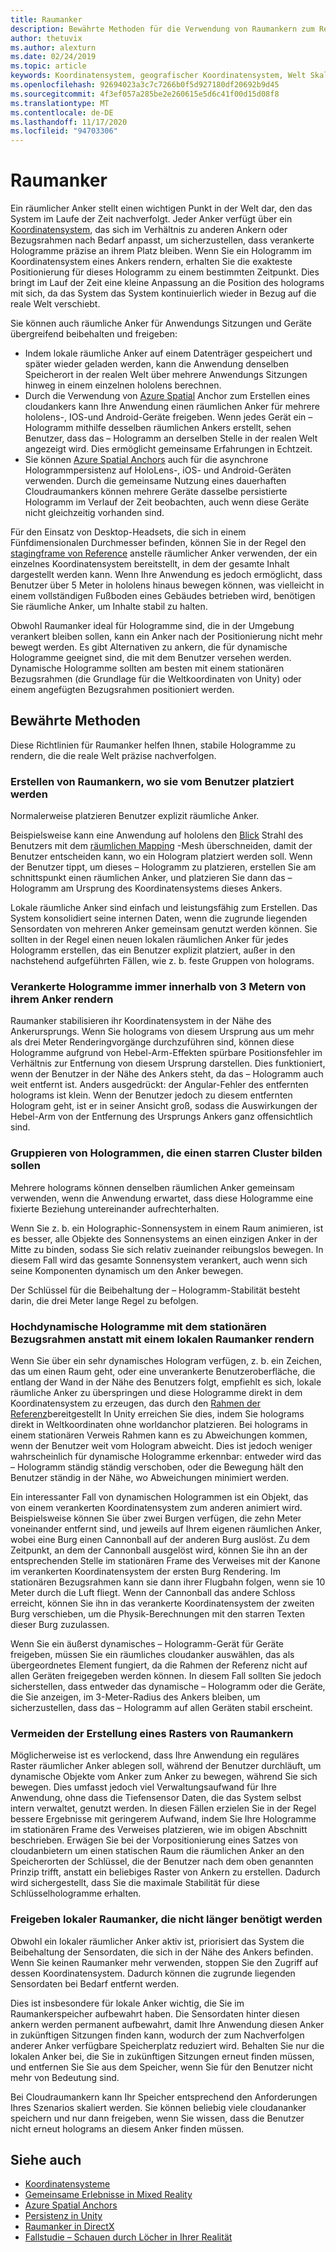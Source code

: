 ```yaml
---
title: Raumanker
description: Bewährte Methoden für die Verwendung von Raumankern zum Rendern stabiler Hologramme.
author: thetuvix
ms.author: alexturn
ms.date: 02/24/2019
ms.topic: article
keywords: Koordinatensystem, geografischer Koordinatensystem, Welt Skalierbarkeit, Welt, Skalierung, Position, Ausrichtung, Anker, räumlicher Anker, weltweit gesperrt, Welt Sperre, Persistenz, Freigabe, Mixed Reality-Headset, Windows Mixed Reality-Headset, Virtual Reality-Headset, hololens
ms.openlocfilehash: 92694023a3c7c7266b0f5d927180df20692b9d45
ms.sourcegitcommit: 4f3ef057a285be2e260615e5d6c41f00d15d08f8
ms.translationtype: MT
ms.contentlocale: de-DE
ms.lasthandoff: 11/17/2020
ms.locfileid: "94703306"
---
```

# <a name="spatial-anchors"></a>Raumanker

Ein räumlicher Anker stellt einen wichtigen Punkt in der Welt dar, den das System im Laufe der Zeit nachverfolgt. Jeder Anker verfügt über ein [Koordinatensystem](coordinate-systems.md), das sich im Verhältnis zu anderen Ankern oder Bezugsrahmen nach Bedarf anpasst, um sicherzustellen, dass verankerte Hologramme präzise an ihrem Platz bleiben.  Wenn Sie ein Hologramm im Koordinatensystem eines Ankers rendern, erhalten Sie die exakteste Positionierung für dieses Hologramm zu einem bestimmten Zeitpunkt. Dies bringt im Lauf der Zeit eine kleine Anpassung an die Position des holograms mit sich, da das System das System kontinuierlich wieder in Bezug auf die reale Welt verschiebt.

Sie können auch räumliche Anker für Anwendungs Sitzungen und Geräte übergreifend beibehalten und freigeben:
* Indem lokale räumliche Anker auf einem Datenträger gespeichert und später wieder geladen werden, kann die Anwendung denselben Speicherort in der realen Welt über mehrere Anwendungs Sitzungen hinweg in einem einzelnen hololens berechnen.
* Durch die Verwendung von <a href="https://docs.microsoft.com/azure/spatial-anchors/overview" target="_blank">Azure Spatial</a> Anchor zum Erstellen eines cloudankers kann Ihre Anwendung einen räumlichen Anker für mehrere hololens-, IOS-und Android-Geräte freigeben. Wenn jedes Gerät ein – Hologramm mithilfe desselben räumlichen Ankers erstellt, sehen Benutzer, dass das – Hologramm an derselben Stelle in der realen Welt angezeigt wird. Dies ermöglicht gemeinsame Erfahrungen in Echtzeit.
* Sie können <a href="https://docs.microsoft.com/azure/spatial-anchors/overview" target="_blank">Azure Spatial Anchors</a> auch für die asynchrone Hologrammpersistenz auf HoloLens-, iOS- und Android-Geräten verwenden. Durch die gemeinsame Nutzung eines dauerhaften Cloudraumankers können mehrere Geräte dasselbe persistierte Hologramm im Verlauf der Zeit beobachten, auch wenn diese Geräte nicht gleichzeitig vorhanden sind.

Für den Einsatz von Desktop-Headsets, die sich in einem Fünfdimensionalen Durchmesser befinden, können Sie in der Regel den [stagingframe von Reference](coordinate-systems.md#stage-frame-of-reference) anstelle räumlicher Anker verwenden, der ein einzelnes Koordinatensystem bereitstellt, in dem der gesamte Inhalt dargestellt werden kann. Wenn Ihre Anwendung es jedoch ermöglicht, dass Benutzer über 5 Meter in hololens hinaus bewegen können, was vielleicht in einem vollständigen Fußboden eines Gebäudes betrieben wird, benötigen Sie räumliche Anker, um Inhalte stabil zu halten.

Obwohl Raumanker ideal für Hologramme sind, die in der Umgebung verankert bleiben sollen, kann ein Anker nach der Positionierung nicht mehr bewegt werden. Es gibt Alternativen zu ankern, die für dynamische Hologramme geeignet sind, die mit dem Benutzer versehen werden. Dynamische Hologramme sollten am besten mit einem stationären Bezugsrahmen (die Grundlage für die Weltkoordinaten von Unity) oder einem angefügten Bezugsrahmen positioniert werden.

## <a name="best-practices"></a>Bewährte Methoden

Diese Richtlinien für Raumanker helfen Ihnen, stabile Hologramme zu rendern, die die reale Welt präzise nachverfolgen.

### <a name="create-spatial-anchors-where-users-place-them"></a>Erstellen von Raumankern, wo sie vom Benutzer platziert werden

Normalerweise platzieren Benutzer explizit räumliche Anker.

Beispielsweise kann eine Anwendung auf hololens den [Blick](gaze-and-commit.md) Strahl des Benutzers mit dem [räumlichen Mapping](spatial-mapping.md) -Mesh überschneiden, damit der Benutzer entscheiden kann, wo ein Hologram platziert werden soll. Wenn der Benutzer tippt, um dieses – Hologramm zu platzieren, erstellen Sie am schnittspunkt einen räumlichen Anker, und platzieren Sie dann das – Hologramm am Ursprung des Koordinatensystems dieses Ankers.

Lokale räumliche Anker sind einfach und leistungsfähig zum Erstellen. Das System konsolidiert seine internen Daten, wenn die zugrunde liegenden Sensordaten von mehreren Anker gemeinsam genutzt werden können. Sie sollten in der Regel einen neuen lokalen räumlichen Anker für jedes Hologramm erstellen, das ein Benutzer explizit platziert, außer in den nachstehend aufgeführten Fällen, wie z. b. feste Gruppen von holograms.

### <a name="always-render-anchored-holograms-within-3-meters-of-their-anchor"></a>Verankerte Hologramme immer innerhalb von 3 Metern von ihrem Anker rendern

Raumanker stabilisieren ihr Koordinatensystem in der Nähe des Ankerursprungs. Wenn Sie holograms von diesem Ursprung aus um mehr als drei Meter Renderingvorgänge durchzuführen sind, können diese Hologramme aufgrund von Hebel-Arm-Effekten spürbare Positionsfehler im Verhältnis zur Entfernung von diesem Ursprung darstellen. Dies funktioniert, wenn der Benutzer in der Nähe des Ankers steht, da das – Hologramm auch weit entfernt ist. Anders ausgedrückt: der Angular-Fehler des entfernten holograms ist klein. Wenn der Benutzer jedoch zu diesem entfernten Hologram geht, ist er in seiner Ansicht groß, sodass die Auswirkungen der Hebel-Arm von der Entfernung des Ursprungs Ankers ganz offensichtlich sind.

### <a name="group-holograms-that-should-form-a-rigid-cluster"></a>Gruppieren von Hologrammen, die einen starren Cluster bilden sollen

Mehrere holograms können denselben räumlichen Anker gemeinsam verwenden, wenn die Anwendung erwartet, dass diese Hologramme eine fixierte Beziehung untereinander aufrechterhalten.

Wenn Sie z. b. ein Holographic-Sonnensystem in einem Raum animieren, ist es besser, alle Objekte des Sonnensystems an einen einzigen Anker in der Mitte zu binden, sodass Sie sich relativ zueinander reibungslos bewegen. In diesem Fall wird das gesamte Sonnensystem verankert, auch wenn sich seine Komponenten dynamisch um den Anker bewegen.

Der Schlüssel für die Beibehaltung der – Hologramm-Stabilität besteht darin, die drei Meter lange Regel zu befolgen.

### <a name="render-highly-dynamic-holograms-using-the-stationary-frame-of-reference-instead-of-a-local-spatial-anchor"></a>Hochdynamische Hologramme mit dem stationären Bezugsrahmen anstatt mit einem lokalen Raumanker rendern

Wenn Sie über ein sehr dynamisches Hologram verfügen, z. b. ein Zeichen, das um einen Raum geht, oder eine unverankerte Benutzeroberfläche, die entlang der Wand in der Nähe des Benutzers folgt, empfiehlt es sich, lokale räumliche Anker zu überspringen und diese Hologramme direkt in dem Koordinatensystem zu erzeugen, das durch den [Rahmen der Referenz](coordinate-systems.md#stationary-frame-of-reference)bereitgestellt In Unity erreichen Sie dies, indem Sie holograms direkt in Weltkoordinaten ohne worldanchor platzieren. Bei holograms in einem stationären Verweis Rahmen kann es zu Abweichungen kommen, wenn der Benutzer weit vom Hologram abweicht. Dies ist jedoch weniger wahrscheinlich für dynamische Hologramme erkennbar: entweder wird das – Hologramm ständig ständig verschoben, oder die Bewegung hält den Benutzer ständig in der Nähe, wo Abweichungen minimiert werden.

Ein interessanter Fall von dynamischen Hologrammen ist ein Objekt, das von einem verankerten Koordinatensystem zum anderen animiert wird. Beispielsweise können Sie über zwei Burgen verfügen, die zehn Meter voneinander entfernt sind, und jeweils auf Ihrem eigenen räumlichen Anker, wobei eine Burg einen Cannonball auf der anderen Burg auslöst. Zu dem Zeitpunkt, an dem der Cannonball ausgelöst wird, können Sie ihn an der entsprechenden Stelle im stationären Frame des Verweises mit der Kanone im verankerten Koordinatensystem der ersten Burg Rendering. Im stationären Bezugsrahmen kann sie dann ihrer Flugbahn folgen, wenn sie 10 Meter durch die Luft fliegt. Wenn der Cannonball das andere Schloss erreicht, können Sie ihn in das verankerte Koordinatensystem der zweiten Burg verschieben, um die Physik-Berechnungen mit den starren Texten dieser Burg zuzulassen.

Wenn Sie ein äußerst dynamisches – Hologramm-Gerät für Geräte freigeben, müssen Sie ein räumliches cloudanker auswählen, das als übergeordnetes Element fungiert, da die Rahmen der Referenz nicht auf allen Geräten freigegeben werden können.  In diesem Fall sollten Sie jedoch sicherstellen, dass entweder das dynamische – Hologramm oder die Geräte, die Sie anzeigen, im 3-Meter-Radius des Ankers bleiben, um sicherzustellen, dass das – Hologramm auf allen Geräten stabil erscheint.

### <a name="avoid-creating-a-grid-of-spatial-anchors"></a>Vermeiden der Erstellung eines Rasters von Raumankern

Möglicherweise ist es verlockend, dass Ihre Anwendung ein reguläres Raster räumlicher Anker ablegen soll, während der Benutzer durchläuft, um dynamische Objekte vom Anker zum Anker zu bewegen, während Sie sich bewegen. Dies umfasst jedoch viel Verwaltungsaufwand für Ihre Anwendung, ohne dass die Tiefensensor Daten, die das System selbst intern verwaltet, genutzt werden. In diesen Fällen erzielen Sie in der Regel bessere Ergebnisse mit geringerem Aufwand, indem Sie Ihre Hologramme im stationären Frame des Verweises platzieren, wie im obigen Abschnitt beschrieben.
Erwägen Sie bei der Vorpositionierung eines Satzes von cloudanbietern um einen statischen Raum die räumlichen Anker an den Speicherorten der Schlüssel, die der Benutzer nach dem oben genannten Prinzip trifft, anstatt ein beliebiges Raster von Ankern zu erstellen. Dadurch wird sichergestellt, dass Sie die maximale Stabilität für diese Schlüsselhologramme erhalten.

### <a name="release-local-spatial-anchors-you-no-longer-need"></a>Freigeben lokaler Raumanker, die nicht länger benötigt werden

Obwohl ein lokaler räumlicher Anker aktiv ist, priorisiert das System die Beibehaltung der Sensordaten, die sich in der Nähe des Ankers befinden. Wenn Sie keinen Raumanker mehr verwenden, stoppen Sie den Zugriff auf dessen Koordinatensystem. Dadurch können die zugrunde liegenden Sensordaten bei Bedarf entfernt werden.

Dies ist insbesondere für lokale Anker wichtig, die Sie im Raumankerspeicher aufbewahrt haben. Die Sensordaten hinter diesen ankern werden permanent aufbewahrt, damit Ihre Anwendung diesen Anker in zukünftigen Sitzungen finden kann, wodurch der zum Nachverfolgen anderer Anker verfügbare Speicherplatz reduziert wird. Behalten Sie nur die lokalen Anker bei, die Sie in zukünftigen Sitzungen erneut finden müssen, und entfernen Sie Sie aus dem Speicher, wenn Sie für den Benutzer nicht mehr von Bedeutung sind.

Bei Cloudraumankern kann Ihr Speicher entsprechend den Anforderungen Ihres Szenarios skaliert werden. Sie können beliebig viele cloudananker speichern und nur dann freigeben, wenn Sie wissen, dass die Benutzer nicht erneut holograms an diesem Anker finden müssen.

## <a name="see-also"></a>Siehe auch
* [Koordinatensysteme](coordinate-systems.md)
* [Gemeinsame Erlebnisse in Mixed Reality](../develop/platform-capabilities-and-apis/shared-experiences-in-mixed-reality.md)
* <a href="https://docs.microsoft.com/azure/spatial-anchors" target="_blank">Azure Spatial Anchors</a>
* [Persistenz in Unity](../develop/unity/persistence-in-unity.md)
* [Raumanker in DirectX](../develop/native/coordinate-systems-in-directx.md#place-holograms-in-the-world-using-spatial-anchors)
* [Fallstudie – Schauen durch Löcher in Ihrer Realität](../out-of-scope/case-study-looking-through-holes-in-your-reality.md)

